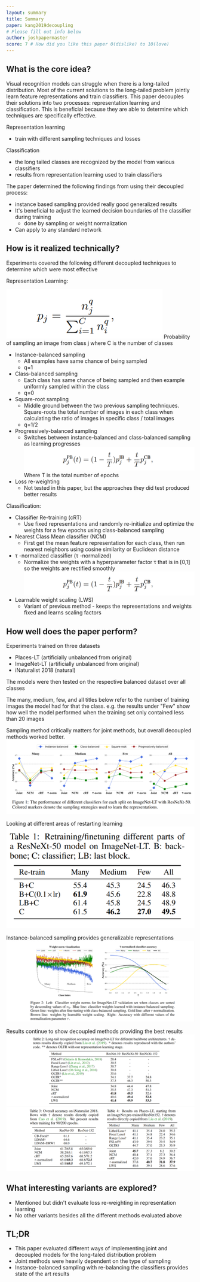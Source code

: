 ```yaml
---
layout: summary
title: Summary
paper: kang2019decoupling
# Please fill out info below
author: joshpapermaster
score: 7 # How did you like this paper 0(dislike) to 10(love)
---
```


<!-- TODO: Summarize the paper:
* What is the core idea?
* How is it realized (technically)?
* How well does the paper perform?
* What interesting variants are explored? -->
## What is the core idea?
Visual recognition models can struggle when there is a long-tailed distribution. Most of the current solutions to the long-tailed problem jointly learn feature representations and train classifiers. This paper decouples their solutions into two processes: representation learning and classification. This is beneficial because they are able to determine which techniques are specifically effective. 

Representation learning
- train with different sampling techniques and losses

Classification
- the long tailed classes are recognized by the model from various classifiers  
- results from representation learning used to train classifiers

The paper determined the following findings from using their decoupled process:
- instance based sampling provided really good generalized results
- It's beneficial to adjust the learned decision boundaries of the classifier during training
    - done by sampling or weight normalization
- Can apply to any standard network 

## How is it realized technically?

Experiments covered the following different decoupled techniques to determine which were most effective

Representation Learning:

![decoupling](kang2019decoupling_2f.png)
Probability of sampling an image from class j where C is the number of classes

- Instance-balanced sampling
    - All examples have same chance of being sampled
    - q=1
- Class-balanced sampling
    - Each class has same chance of being sampled and then example uniformly sampled within the class
    - q=0
- Square-root sampling
    - Middle ground between the two previous sampling techniques. Square-roots the total number of images in each class when calculating the ratio of images in specific class / total images
    - q=1/2
- Progressively-balanced sampling
    - Switches between instance-balanced and class-balanced sampling as learning progresses
![decoupling](kang2019decoupling_2g.png)
Where T is the total number of epochs
- Loss re-weighting
    - Not tested in this paper, but the approaches they did test produced better results

Classification:
- Classifier Re-training (cRT)
    - Use fixed representations and randomly re-initialize and optimize the weights for a few epochs using class-balanced sampling
- Nearest Class Mean classifier (NCM)
    - First get the mean feature representation for each class, then run nearest neighbors using cosine similarity or Euclidean distance
- τ -normalized classifier (τ -normalized)
    - Normalize the weights with a hyperparameter factor τ that is in [0,1] so the weights are rectified smoothly 
![decoupling](kang2019decoupling_2g.png)
- Learnable weight scaling (LWS)
    - Variant of previous method - keeps the representations and weights fixed and learns scaling factors

## How well does the paper perform?

Experiments trained on three datasets
- Places-LT (artificially unbalanced from original)
- ImageNet-LT (artificially unbalanced from original)
- iNaturalist 2018 (natural)

The models were then tested on the respective balanced dataset over all classes

The many, medium, few, and all titles below refer to the number of training images the model had for that the class.
e.g. the results under "Few" show how well the model performed when the training set only contained less than 20 images

Sampling method critically matters for joint methods, but overall decoupled methods worked better. 
![decoupling](kang2019decoupling_2a.png)

Looking at different areas of restarting learning
![decoupling](kang2019decoupling_2b.png)

Instance-balanced sampling provides generalizable representations
![decoupling](kang2019decoupling_2c.png)

Results continue to show decoupled methods providing the best results
![decoupling](kang2019decoupling_2d.png)
![decoupling](kang2019decoupling_2e.png)

## What interesting variants are explored?
- Mentioned but didn't evaluate loss re-weighting in representation learning
- No other variants besides all the different methods evaluated above 

## TL;DR
- This paper evaluated different ways of implementing joint and decoupled models for the long-taled distribution problem 
- Joint methods were heavily dependent on the type of sampling
- Instance-balanced sampling with re-balancing the classifiers provides state of the art results